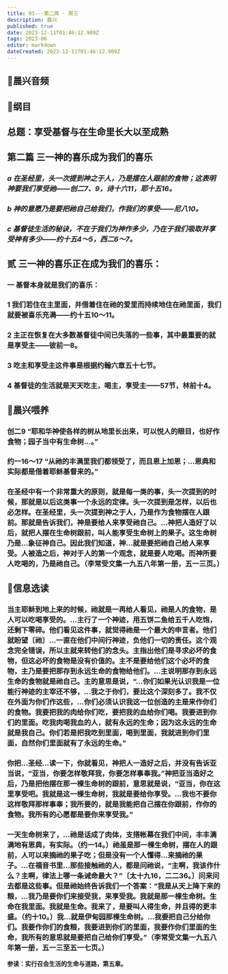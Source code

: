 ```yaml
---
title: 03---第二周 · 周三
description: 晨兴
published: true
date: 2023-12-11T01:46:12.909Z
tags: 2023-06
editor: markdown
dateCreated: 2023-12-11T01:46:12.909Z
---
```


## 🎵晨兴音频

## 📖纲目

## 总题：享受基督与在生命里长大以至成熟

## 第二篇   三一神的喜乐成为我们的喜乐

### *a   在圣经里，头一次提到神之于人，乃是摆在人跟前的食物；这表明神要我们享受祂——创二7、9，诗十六11，耶十五16。*

### *b   神的意愿乃是要把祂自己给我们，作我们的享受——尼八10。*

### *c   基督徒生活的秘诀，不在于我们为神作多少，乃在于我们吸取并享受神有多少——约十五4～5，西二6～7。*

## 贰   三一神的喜乐正在成为我们的喜乐：

### 一   基督本身就是我们的喜乐：

### 1   我们若住在主里面，并借着住在祂的爱里而持续地住在祂里面，我们就要被喜乐充满——约十五10～11。

### 2   主正在恢复在大多数基督徒中间已失落的一些事，其中最重要的就是享受主——彼前一8。

### 3   吃主和享受主这件事是根据约翰六章五十七节。

### 4   基督徒的生活就是天天吃主，喝主，享受主——57节，林前十4。

## 📖晨兴喂养

### 创二9   “耶和华神使各样的树从地里长出来，可以悦人的眼目，也好作食物；园子当中有生命树…。”

### 约一16～17   “从祂的丰满里我们都领受了，而且恩上加恩；…恩典和实际都是借着耶稣基督来的。”

### 在圣经中有一个非常重大的原则，就是每一类的事，头一次提到的时候，那就是以后这类事一个永远的定律。头一次提到是怎样，以后也必怎样。在圣经里，头一次提到神之于人，乃是作为食物摆在人跟前。那就是告诉我们，神是要给人来享受祂自己。…神把人造好了以后，就把人摆在生命树跟前，叫人能享受生命树上的果子。这生命树乃是…象征神自己。因此我们知道，神…就是要把祂自己给人来享受。人被造之后，神对于人的第一个观念，就是要人吃喝。而神所要人吃喝的，乃是祂自己。（李常受文集一九五八年第一册，五一三页。）

## 📖信息选读

### 当主耶稣到地上来的时候，祂就是一再给人看见，祂是人的食物，是人可以吃喝享受的。…主行了一个神迹，用五饼二鱼给五千人吃饱，还剩下零碎。他们看见这件事，就觉得祂是一个最大的申言者。他们就盼望〔祂〕…一直在他们中间行神迹，负他们一切的责任。这个观念完全错误，所以主就来转他们的念头。主指出他们是寻求必坏的食物，但这必坏的食物是没有价值的。主不是要给他们这个必坏的食物，主乃是要把那存到永远生命的食物给他们。…主说明那存到永远生命的食物就是祂自己。主的意思是说，“…你们如果光认识我是一位能行神迹的主宰还不够，…我之于你们，要比这个深刻多了。我不仅在外面为你们作这些，…你们必须认识我这一位创造的主是来作你们的食物。我要把我的肉给你们吃，要把我的血给你们喝。我要进到你们的里面。吃我肉喝我血的人，就有永远的生命；因为这永远的生命就是我自己。你们若是把我吃到里面，喝到里面，我就进到你们里面，自然你们里面就有了永远的生命。”

### 你把…圣经…读一下，你就看见，神把人一造好之后，并没有告诉亚当说，“亚当，你要怎样敬拜我，你要怎样事奉我。”神把亚当造好之后，乃是把他摆在那一棵生命树的跟前，意思就是说，“亚当，你在这里享受吧。我就是这一棵生命树，我就是要给你享受。…我也不要你这样敬拜那样事奉；我所要的，就是我能把自己摆在你跟前，作你的食物。我所有的心愿都是要你来享受我。”

### 一天生命树来了，…祂是话成了肉体，支搭帐幕在我们中间，丰丰满满地有恩典，有实际。（约一14。）祂虽是那一棵生命树，摆在人的跟前，人可以来摘祂的果子吃；但是没有一个人懂得…来摘祂的果子。…在福音书里…那些接触祂的人，都是问祂说，“主啊，我该作什么？主啊，律法上哪一条诫命最大？”〔太十九16，二二36。〕问来问去都是这些事。但是祂始终告诉我们一个答案：“我是从天上降下来的粮，…我乃是要你们来接受我，来享受我。我就是那一棵生命树。生命在我里面。我就是生命。我来了，是要叫人得生命，并且得的更丰盛。（约十10。）我…就是伊甸园那棵生命树。…我要把自己分给你们。我要作你们的食粮，我要进到你们的里面，我要作你们里面的生命，我所有的意思就是要把自己给你们享受。”（李常受文集一九五八年第一册，五一三至五一七页。）

**参读：实行召会生活的生命与道路，第五章。**
<!-- Google tag (gtag.js) -->
<script async src="https://www.googletagmanager.com/gtag/js?id=G-1P8709Z16T"></script>
<script>
  window.dataLayer = window.dataLayer || [];
  function gtag(){dataLayer.push(arguments);}
  gtag('js', new Date());

  gtag('config', 'G-1P8709Z16T');
</script>